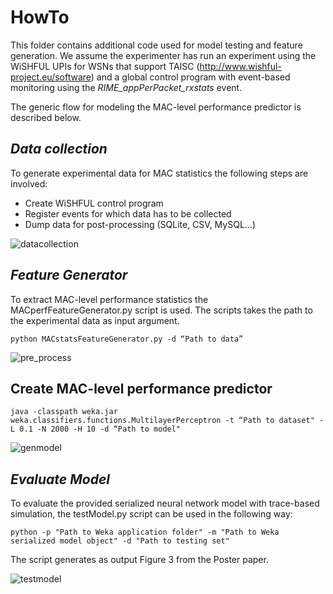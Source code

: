 # HowTo

This folder contains additional code used for model testing and feature generation. We assume the experimenter has run an experiment using the WiSHFUL UPIs for WSNs that support TAISC (http://www.wishful-project.eu/software) and a global control program with event-based monitoring using the *RIME_appPerPacket_rxstats* event.

The generic flow for modeling the MAC-level performance predictor is described below.

## *Data collection*

To generate experimental data for MAC statistics the following steps are involved:
* Create WiSHFUL control program
* Register events for which data has to be collected
* Dump data for post-processing (SQLite, CSV, MySQL...)

![datacollection](https://cloud.githubusercontent.com/assets/7999611/22187153/9311db1e-e101-11e6-889e-95d2bbc69e05.JPG)

## *Feature Generator*

To extract MAC-level performance statistics the MACperfFeatureGenerator.py script is used. The scripts takes the path to the experimental data as input argument.
```
python MACstatsFeatureGenerator.py -d “Path to data”
```
![pre_process](https://cloud.githubusercontent.com/assets/7999611/22187164/c1465528-e101-11e6-9f2d-ab94836bf3f0.jpg)

## Create MAC-level performance predictor

```
java -classpath weka.jar weka.classifiers.functions.MultilayerPerceptron -t “Path to dataset" -L 0.1 -N 2000 -H 10 -d “Path to model"
```
![genmodel](https://cloud.githubusercontent.com/assets/7999611/22187171/cf2cda7c-e101-11e6-8684-41ebd0e7b8d4.jpg)


## *Evaluate Model*

To evaluate the provided serialized neural network model with trace-based simulation, the testModel.py script can be used in the following way:

```
python -p "Path to Weka application folder" -m "Path to Weka serialized model object" -d "Path to testing set"
```
The script generates as output Figure 3 from the Poster paper.

![testmodel](https://cloud.githubusercontent.com/assets/7999611/22187173/d9e6da58-e101-11e6-973f-8b4ad5bd3a03.jpg)
